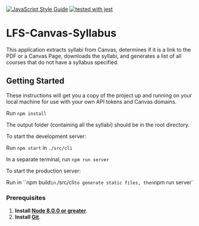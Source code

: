 [![JavaScript Style Guide](https://img.shields.io/badge/code_style-standard-brightgreen.svg)](https://standardjs.com)
[![tested with jest](https://img.shields.io/badge/tested_with-jest-99424f.svg)](https://github.com/facebook/jest)

# LFS-Canvas-Syllabus

This application extracts syllabi from Canvas, determines if it is a link to the PDF or a Canvas Page, downloads the syllabi, and generates a list of all courses that do not have a syllabus specified.

## Getting Started

These instructions will get you a copy of the project up and running on your local machine for use with your own API tokens and Canvas domains. 

Run `npm install`

The output folder (containing all the syllabi) should be in the root directory.

To start the development server:

Run `npm start` in `./src/cli`

In a separate terminal, run `npm run server`

To start the production server:

Run in ``npm build` in `./src/cli` to generate static files, then `npm run server`
 
### Prerequisites

1. **Install [Node 8.0.0 or greater](https://nodejs.org)**.
2. **Install [Git](https://git-scm.com/downloads)**. 
